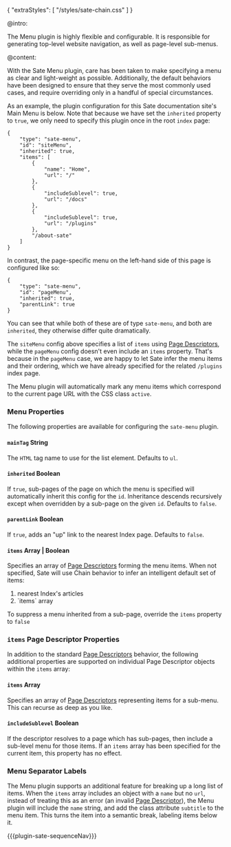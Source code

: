 {
    "extraStyles": [
        "/styles/sate-chain.css"
    ]
}

@intro:

The Menu plugin is highly flexible and configurable. It is responsible for generating top-level website navigation, as well as page-level sub-menus.

@content:

With the Sate Menu plugin, care has been taken to make specifying a menu as clear and light-weight as possible. Additionally, the default behaviors have been designed to ensure that they serve the most commonly used cases, and require overriding only in a handful of special circumstances.

As an example, the plugin configuration for this Sate documentation site's Main Menu is below. Note that because we have set the `inherited` property to `true`, we only need to specify this plugin once in the root `index` page:

    {
        "type": "sate-menu",
        "id": "siteMenu",
        "inherited": true,
        "items": [
            {
                "name": "Home",
                "url": "/"
            },
            {
                "includeSublevel": true,
                "url": "/docs"
            },
            {
                "includeSublevel": true,
                "url": "/plugins"
            },
            "/about-sate"
        ]
    }

In contrast, the page-specific menu on the left-hand side of this page is configured like so:

    {
        "type": "sate-menu",
        "id": "pageMenu",
        "inherited": true,
        "parentLink": true
    }

You can see that while both of these are of type `sate-menu`, and both are `inherited`, they otherwise differ quite dramatically.

The `siteMenu` config above specifies a list of `items` using [Page Descriptors][pagedescr], while the `pageMenu` config doesn't even include an `items` property. That's because in the `pageMenu` case, we are happy to let Sate infer the menu items and their ordering, which we have already specified for the related `/plugins` index page.

The Menu plugin will automatically mark any menu items which correspond to the current page URL with the CSS class `active`.

### Menu Properties 

The following properties are available for configuring the `sate-menu` plugin.

#### `mainTag` <span class="type string">String</span>

The `HTML` tag name to use for the list element. Defaults to `ul`.


#### `inherited`  <span class="type boolean">Boolean</span>

If `true`, sub-pages of the page on which the menu is specified will automatically inherit this config for the `id`. Inheritance descends recursively except when overridden by a sub-page on the given `id`. Defaults to `false`.


#### `parentLink`  <span class="type boolean">Boolean</span>

If `true`, adds an "up" link to the nearest Index page. Defaults to `false`.


#### `items` <span class="type array">Array</span> |  <span class="type boolean">Boolean</span>

Specifies an array of [Page Descriptors][pagedescr] forming the menu items. When not specified, Sate will use Chain behavior to infer an intelligent default set of items:

<ol class="the-chain-diagram">
    <li><span>nearest Index's articles</span></li>
    <li><span>`items` array</span></li>
</ol>

To suppress a menu inherited from a sub-page, override the `items` property to `false`


### `items` Page Descriptor Properties 

In addition to the standard [Page Descriptors][pagedescr] behavior, the following additional properties are supported on individual Page Descriptor objects within the `items` array:


#### `items` <span class="type array">Array</span>

Specifies an array of [Page Descriptors][pagedescr] representing items for a sub-menu. This can recurse as deep as you like.


#### `includeSublevel` <span class="type boolean">Boolean</span>

If the descriptor resolves to a page which has sub-pages, then include a sub-level menu for those items. If an `items` array has been specified for the current item, this property has no effect.


### Menu Separator Labels

The Menu plugin supports an additional feature for breaking up a long list of items. When the `items` array includes an object with a `name` but no `url`, instead of treating this as an error (an invalid [Page Descriptor][pagedescr]), the Menu plugin will include the `name` string, and add the class attribute `subtitle` to the menu item. This turns the item into a semantic break, labeling items below it.



[pagedescr]: /docs/page-descriptors


{{{plugin-sate-sequenceNav}}}

